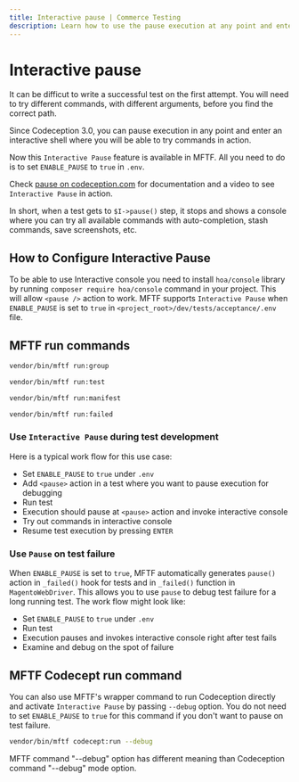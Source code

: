 ```yaml
---
title: Interactive pause | Commerce Testing
description: Learn how to use the pause execution at any point and enter an interactive shell with the Functional Testing Framework for Adobe Commerce and Magento Open Source projects.
---
```


# Interactive pause

It can be difficut to write a successful test on the first attempt. You will need to try different commands, with different arguments, before you find the correct path.

Since Codeception 3.0, you can pause execution in any point and enter an interactive shell where you will be able to try commands in action.

Now this `Interactive Pause` feature is available in MFTF. All you need to do is to set `ENABLE_PAUSE` to `true` in `.env`.

Check [pause on codeception.com][] for documentation and a video to see `Interactive Pause` in action.

In short, when a test gets to `$I->pause()` step, it stops and shows a console where you can try all available commands with auto-completion, stash commands, save screenshots, etc.

## How to Configure Interactive Pause

To be able to use Interactive console you need to install `hoa/console` library by running `composer require hoa/console` command in your project. This will allow `<pause />` action to work.
MFTF supports `Interactive Pause` when `ENABLE_PAUSE` is set to `true` in `<project_root>/dev/tests/acceptance/.env` file.

## MFTF run commands

```bash
vendor/bin/mftf run:group
```

```bash
vendor/bin/mftf run:test
```

```bash
vendor/bin/mftf run:manifest
```

```bash
vendor/bin/mftf run:failed
```

### Use `Interactive Pause` during test development

Here is a typical work flow for this use case:

- Set `ENABLE_PAUSE` to `true` under `.env`
- Add `<pause>` action in a test where you want to pause execution for debugging
- Run test
- Execution should pause at `<pause>` action and invoke interactive console
- Try out commands in interactive console
- Resume test execution by pressing `ENTER`

### Use `Pause` on test failure

When `ENABLE_PAUSE` is set to `true`, MFTF automatically generates `pause()` action in `_failed()` hook for tests and in `_failed()` function in `MagentoWebDriver`.
This allows you to use `pause` to debug test failure for a long running test. The work flow might look like:

- Set `ENABLE_PAUSE` to `true` under `.env`
- Run test
- Execution pauses and invokes interactive console right after test fails
- Examine and debug on the spot of failure

## MFTF Codecept run command

You can also use MFTF's wrapper command to run Codeception directly and activate `Interactive Pause` by passing `--debug` option.
You do not need to set `ENABLE_PAUSE` to `true` for this command if you don't want to pause on test failure.

```bash
vendor/bin/mftf codecept:run --debug
```

<InlineAlert variant="warning" slots="text" />

MFTF command "--debug" option has different meaning than Codeception command "--debug" mode option.

<!-- Link definitions -->

[pause on codeception.com]: https://codeception.com/docs/02-GettingStarted#Interactive-Pause
